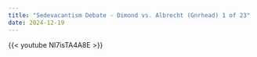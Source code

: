 ```yaml
---
title: "Sedevacantism Debate - Dimond vs. Albrecht (Gnrhead) 1 of 23"
date: 2024-12-19
---
```


{{< youtube NI7isTA4A8E >}}
